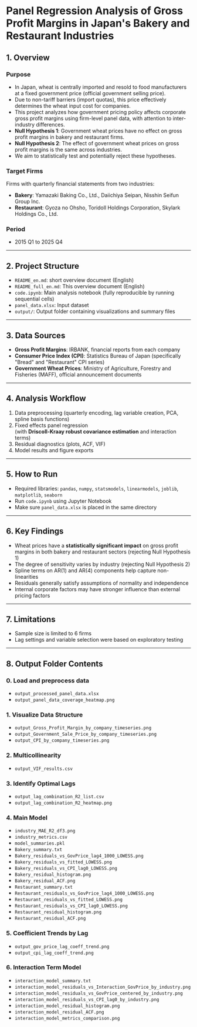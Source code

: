 # Panel Regression Analysis of Gross Profit Margins in Japan's Bakery and Restaurant Industries

## 1. Overview

### Purpose

- In Japan, wheat is centrally imported and resold to food manufacturers at a fixed government price (official government selling price).
- Due to non-tariff barriers (import quotas), this price effectively determines the wheat input cost for companies.
- This project analyzes how government pricing policy affects corporate gross profit margins using firm-level panel data, with attention to inter-industry differences.
- **Null Hypothesis 1**: Government wheat prices have no effect on gross profit margins in bakery and restaurant firms.
- **Null Hypothesis 2**: The effect of government wheat prices on gross profit margins is the same across industries.
- We aim to statistically test and potentially reject these hypotheses.

### Target Firms

Firms with quarterly financial statements from two industries:

- **Bakery**: Yamazaki Baking Co., Ltd., Daiichiya Seipan, Nisshin Seifun Group Inc.
- **Restaurant**: Gyoza no Ohsho, Toridoll Holdings Corporation, Skylark Holdings Co., Ltd.

### Period

- 2015 Q1 to 2025 Q4

---

## 2. Project Structure

- `README_en.md`: short overview document (English)
- `README_full_en.md`: This overview document (English)
- `code.ipynb`: Main analysis notebook (fully reproducible by running sequential cells)
- `panel_data.xlsx`: Input dataset
- `output/`: Output folder containing visualizations and summary files

---

## 3. Data Sources

- **Gross Profit Margins**: IRBANK, financial reports from each company
- **Consumer Price Index (CPI)**: Statistics Bureau of Japan (specifically "Bread" and "Restaurant" CPI series)
- **Government Wheat Prices**: Ministry of Agriculture, Forestry and Fisheries (MAFF), official announcement documents

---

## 4. Analysis Workflow

1. Data preprocessing (quarterly encoding, lag variable creation, PCA, spline basis functions)
2. Fixed effects panel regression  
   (with **Driscoll-Kraay robust covariance estimation** and interaction terms)
3. Residual diagnostics (plots, ACF, VIF)
4. Model results and figure exports

---

## 5. How to Run

- Required libraries: `pandas`, `numpy`, `statsmodels`, `linearmodels`, `joblib`, `matplotlib`, `seaborn`
- Run `code.ipynb` using Jupyter Notebook
- Make sure `panel_data.xlsx` is placed in the same directory

---

## 6. Key Findings

- Wheat prices have a **statistically significant impact** on gross profit margins in both bakery and restaurant sectors (rejecting Null Hypothesis 1)
- The degree of sensitivity varies by industry (rejecting Null Hypothesis 2)
- Spline terms on AR(1) and AR(4) components help capture non-linearities
- Residuals generally satisfy assumptions of normality and independence
- Internal corporate factors may have stronger influence than external pricing factors

---

## 7. Limitations

- Sample size is limited to 6 firms
- Lag settings and variable selection were based on exploratory testing

---

## 8. Output Folder Contents

### 0. Load and preprocess data
- `output_processed_panel_data.xlsx`
- `output_panel_data_coverage_heatmap.png`

### 1. Visualize Data Structure
- `output_Gross_Profit_Margin_by_company_timeseries.png`
- `output_Government_Sale_Price_by_company_timeseries.png`
- `output_CPI_by_company_timeseries.png`

### 2. Multicollinearity
- `output_VIF_results.csv`

### 3. Identify Optimal Lags
- `output_lag_combination_R2_list.csv`
- `output_lag_combination_R2_heatmap.png`

### 4. Main Model
- `industry_MAE_R2_df3.png`
- `industry_metrics.csv`
- `model_summaries.pkl`
- `Bakery_summary.txt`
- `Bakery_residuals_vs_GovPrice_lag4_1000_LOWESS.png`
- `Bakery_residuals_vs_fitted_LOWESS.png`
- `Bakery_residuals_vs_CPI_lag0_LOWESS.png`
- `Bakery_residual_histogram.png`
- `Bakery_residual_ACF.png`
- `Restaurant_summary.txt`
- `Restaurant_residuals_vs_GovPrice_lag4_1000_LOWESS.png`
- `Restaurant_residuals_vs_fitted_LOWESS.png`
- `Restaurant_residuals_vs_CPI_lag0_LOWESS.png`
- `Restaurant_residual_histogram.png`
- `Restaurant_residual_ACF.png`

### 5. Coefficient Trends by Lag
- `output_gov_price_lag_coeff_trend.png`
- `output_cpi_lag_coeff_trend.png`

### 6. Interaction Term Model
- `interaction_model_summary.txt`
- `interaction_model_residuals_vs_Interaction_GovPrice_by_industry.png`
- `interaction_model_residuals_vs_GovPrice_centered_by_industry.png`
- `interaction_model_residuals_vs_CPI_lag0_by_industry.png`
- `interaction_model_residual_histogram.png`
- `interaction_model_residual_ACF.png`
- `interaction_model_metrics_comparison.png`
